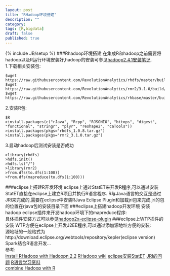 ```yaml
---
layout: post
title: "RHadoop环境搭建"
description: ""
category: 
tags: [R,bigdata]
draft: false
published: true
---
```

{% include JB/setup %}
###Rhadoop环境搭建
在集成R和hadoop之前需要将hadoop以及R运行环境安装好,hadoop的安装可参见[hadoop2.4.1安装笔记](http://i.justpic.org/2014/11/22/ubuntu-install-hadoop/).  
1.下载相关安装包:

    $wget https://raw.githubusercontent.com/RevolutionAnalytics/rhdfs/master/build/rhdfs_1.0.8.tar.gz
    $wget https://raw.githubusercontent.com/RevolutionAnalytics/rmr2/3.1.0/build/rmr2_3.1.0.tar.gz 
    $wget https://raw.githubusercontent.com/RevolutionAnalytics/rhbase/master/build/rhbase_1.2.0.tar.gz
2.安装R包:

    $R
    >install.packages(c("rJava", "Rcpp", "RJSONIO", "bitops", "digest", "functional", "stringr", "plyr", "reshape2", "caTools"))
    >install.packages(pkgs="rhdfs_1.0.8.tar.gz")
    >install.packages(pkgs="rmr2_3.1.0.tar.gz")
3.启动hadoop后测试安装是否成功

    >library(rhdfs)
    >hdfs.init()
    >hdfs.ls("/")
    >library(rmr2)
    >from.dfs(to.dfs(1:100))
    >from.dfs(mapreduce(to.dfs(1:100)))
    
###eclipse上搭建R开发环境
eclipse上通过StatET来开发R程序,可以通过安装StatET直接在eclipse上建立R项目并执行R语言程序.
R与Java语言的交互是通过JRI来完成的,需要在eclipse中安装RJava Eclipse Plugin和加载jri包来完成.jri的包的位置在rjava包的安装目录下面
###eclipse上搭建hadoop开发环境
安装hadoop eclipse插件来开发hadoop环境下的mapreduce程序:  
具体插件安装方式可以参见[hadoop2x-eclipse-plugin](https://github.com/winghc/hadoop2x-eclipse-plugin.git)
###eclipse上WTP插件的安装
WTP方便在eclipse上开发J2EE程序,可以通过添加源地址方便的安装:  
源地址的一般格式为http://download.eclipse.org/webtools/repository/kepler(eclipse version)    
Spark结合R语言开发...  
参考:  
[Install RHadoop with Hadoopn 2.2](http://www.cnblogs.com/honglvlan/p/3732769.html)
[RHadoop wiki](https://github.com/RevolutionAnalytics/RHadoop/wiki/Downloads)
[eclipse安装StatET](https://www.evernote.com/shard/s185/sh/744fa0fe-495d-4406-b546-99ed9a71458f/d32c1e6d1ef2796a2515ad408d28241f)
[JRI的问题](http://www.distream.org/?p=447)
[R语言学习资料](http://dirk.eddelbuettel.com/papers/useR2010hpcTutorialHandout.pdf)  
[combine Hadoop with R](http://mp.weixin.qq.com/s?__biz=MzA3MTI0NTUyMQ==&mid=200139451&idx=1&sn=8a1188528cf06cf5ec46736eb1a0f588&scene=2&from=timeline&isappinstalled=0#rd)

